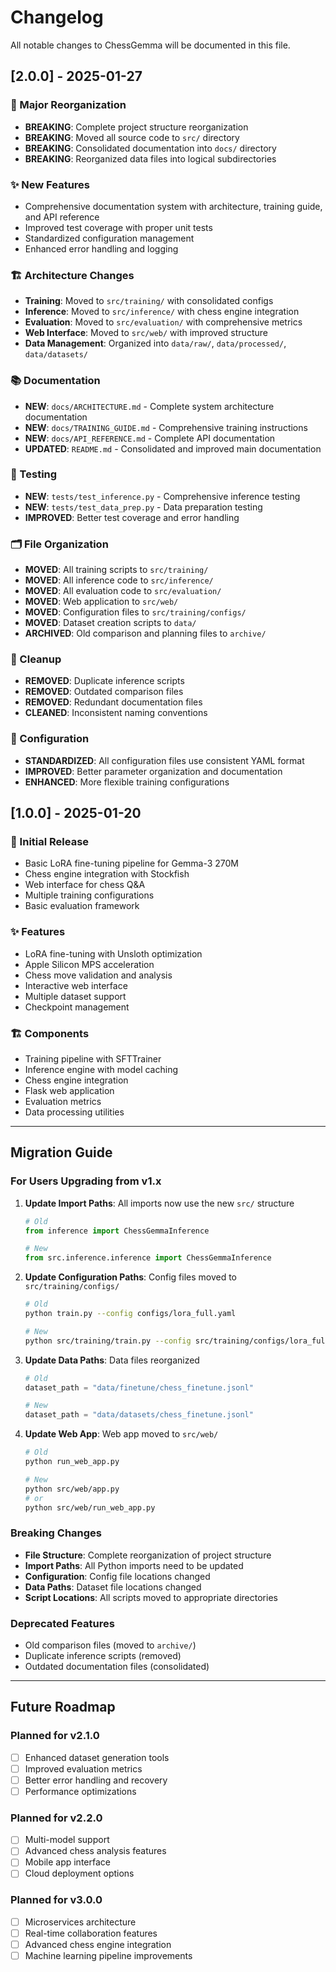 # Changelog

All notable changes to ChessGemma will be documented in this file.

## [2.0.0] - 2025-01-27

### 🎯 Major Reorganization
- **BREAKING**: Complete project structure reorganization
- **BREAKING**: Moved all source code to `src/` directory
- **BREAKING**: Consolidated documentation into `docs/` directory
- **BREAKING**: Reorganized data files into logical subdirectories

### ✨ New Features
- Comprehensive documentation system with architecture, training guide, and API reference
- Improved test coverage with proper unit tests
- Standardized configuration management
- Enhanced error handling and logging

### 🏗️ Architecture Changes
- **Training**: Moved to `src/training/` with consolidated configs
- **Inference**: Moved to `src/inference/` with chess engine integration
- **Evaluation**: Moved to `src/evaluation/` with comprehensive metrics
- **Web Interface**: Moved to `src/web/` with improved structure
- **Data Management**: Organized into `data/raw/`, `data/processed/`, `data/datasets/`

### 📚 Documentation
- **NEW**: `docs/ARCHITECTURE.md` - Complete system architecture documentation
- **NEW**: `docs/TRAINING_GUIDE.md` - Comprehensive training instructions
- **NEW**: `docs/API_REFERENCE.md` - Complete API documentation
- **UPDATED**: `README.md` - Consolidated and improved main documentation

### 🧪 Testing
- **NEW**: `tests/test_inference.py` - Comprehensive inference testing
- **NEW**: `tests/test_data_prep.py` - Data preparation testing
- **IMPROVED**: Better test coverage and error handling

### 🗂️ File Organization
- **MOVED**: All training scripts to `src/training/`
- **MOVED**: All inference code to `src/inference/`
- **MOVED**: All evaluation code to `src/evaluation/`
- **MOVED**: Web application to `src/web/`
- **MOVED**: Configuration files to `src/training/configs/`
- **MOVED**: Dataset creation scripts to `data/`
- **ARCHIVED**: Old comparison and planning files to `archive/`

### 🧹 Cleanup
- **REMOVED**: Duplicate inference scripts
- **REMOVED**: Outdated comparison files
- **REMOVED**: Redundant documentation files
- **CLEANED**: Inconsistent naming conventions

### 🔧 Configuration
- **STANDARDIZED**: All configuration files use consistent YAML format
- **IMPROVED**: Better parameter organization and documentation
- **ENHANCED**: More flexible training configurations

## [1.0.0] - 2025-01-20

### 🎉 Initial Release
- Basic LoRA fine-tuning pipeline for Gemma-3 270M
- Chess engine integration with Stockfish
- Web interface for chess Q&A
- Multiple training configurations
- Basic evaluation framework

### ✨ Features
- LoRA fine-tuning with Unsloth optimization
- Apple Silicon MPS acceleration
- Chess move validation and analysis
- Interactive web interface
- Multiple dataset support
- Checkpoint management

### 🏗️ Components
- Training pipeline with SFTTrainer
- Inference engine with model caching
- Chess engine integration
- Flask web application
- Evaluation metrics
- Data processing utilities

---

## Migration Guide

### For Users Upgrading from v1.x

1. **Update Import Paths**: All imports now use the new `src/` structure
   ```python
   # Old
   from inference import ChessGemmaInference
   
   # New
   from src.inference.inference import ChessGemmaInference
   ```

2. **Update Configuration Paths**: Config files moved to `src/training/configs/`
   ```bash
   # Old
   python train.py --config configs/lora_full.yaml
   
   # New
   python src/training/train.py --config src/training/configs/lora_full.yaml
   ```

3. **Update Data Paths**: Data files reorganized
   ```python
   # Old
   dataset_path = "data/finetune/chess_finetune.jsonl"
   
   # New
   dataset_path = "data/datasets/chess_finetune.jsonl"
   ```

4. **Update Web App**: Web app moved to `src/web/`
   ```bash
   # Old
   python run_web_app.py
   
   # New
   python src/web/app.py
   # or
   python src/web/run_web_app.py
   ```

### Breaking Changes

- **File Structure**: Complete reorganization of project structure
- **Import Paths**: All Python imports need to be updated
- **Configuration**: Config file locations changed
- **Data Paths**: Dataset file locations changed
- **Script Locations**: All scripts moved to appropriate directories

### Deprecated Features

- Old comparison files (moved to `archive/`)
- Duplicate inference scripts (removed)
- Outdated documentation files (consolidated)

---

## Future Roadmap

### Planned for v2.1.0
- [ ] Enhanced dataset generation tools
- [ ] Improved evaluation metrics
- [ ] Better error handling and recovery
- [ ] Performance optimizations

### Planned for v2.2.0
- [ ] Multi-model support
- [ ] Advanced chess analysis features
- [ ] Mobile app interface
- [ ] Cloud deployment options

### Planned for v3.0.0
- [ ] Microservices architecture
- [ ] Real-time collaboration features
- [ ] Advanced chess engine integration
- [ ] Machine learning pipeline improvements
